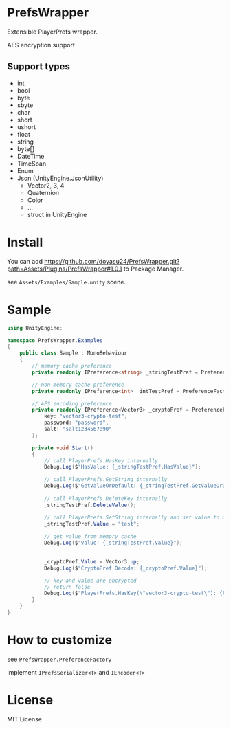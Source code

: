 # PrefsWrapper

Extensible PlayerPrefs wrapper.

AES encryption support

## Support types
- int
- bool
- byte
- sbyte
- char
- short
- ushort
- float
- string
- byte[]
- DateTime
- TimeSpan
- Enum
- Json (UnityEngine.JsonUtility)
  - Vector2, 3, 4
  - Quaternion
  - Color
  - ...
  - struct in UnityEngine

# Install

You can add https://github.com/doyasu24/PrefsWrapper.git?path=Assets/Plugins/PrefsWrapper#1.0.1 to Package Manager.

see `Assets/Examples/Sample.unity` scene.

# Sample

```Sample.cs
using UnityEngine;

namespace PrefsWrapper.Examples
{
    public class Sample : MonoBehaviour
    {
        // memory cache preference
        private readonly IPreference<string> _stringTestPref = PreferenceFactory.CreateStringPref("string-test-key");

        // non-memory cache preference
        private readonly IPreference<int> _intTestPref = PreferenceFactory.CreateIntPref("int-test-key", enableMemCachePref: false);

        // AES encoding preference
        private readonly IPreference<Vector3> _cryptoPref = PreferenceFactory.CreateJsonCryptoPref<Vector3>(
            key: "vector3-crypto-test",
            password: "password",
            salt: "salt1234567890"
        );

        private void Start()
        {
            // call PlayerPrefs.HasKey internally
            Debug.Log($"HasValue: {_stringTestPref.HasValue}");

            // call PlayerPrefs.GetString internally
            Debug.Log($"GetValueOrDefault: {_stringTestPref.GetValueOrDefault("default value")}");
            
            // call PlayerPrefs.DeleteKey internally
            _stringTestPref.DeleteValue();

            // call PlayerPrefs.SetString internally and set value to memory cache
            _stringTestPref.Value = "test";
            
            // get value from memory cache
            Debug.Log($"Value: {_stringTestPref.Value}");
            

            _cryptoPref.Value = Vector3.up;
            Debug.Log($"CryptoPref Decode: {_cryptoPref.Value}");

            // key and value are encrypted
            // return false
            Debug.Log($"PlayerPrefs.HasKey(\"vector3-crypto-test\"): {PlayerPrefs.HasKey("vector3-crypto-test")}");
        }
    }
}
```

# How to customize

see `PrefsWrapper.PreferenceFactory`

implement `IPrefsSerializer<T>` and `IEncoder<T>`

# License

MIT License
